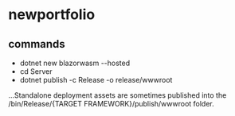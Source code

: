 # newportfolio

commands
------------
* dotnet new blazorwasm --hosted
* cd Server
* dotnet publish -c Release -o release/wwwroot


...Standalone deployment assets are sometimes published into the /bin/Release/{TARGET FRAMEWORK}/publish/wwwroot folder.
